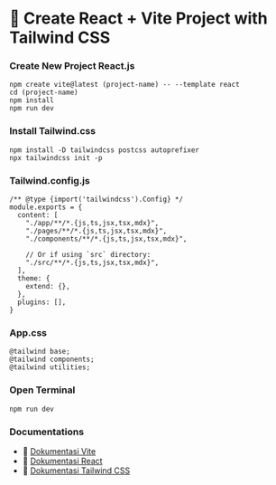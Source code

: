 # 🌟 Create React + Vite Project with Tailwind CSS

### Create New Project React.js
```
npm create vite@latest (project-name) -- --template react
cd (project-name)
npm install
npm run dev
```

### Install Tailwind.css
```
npm install -D tailwindcss postcss autoprefixer
npx tailwindcss init -p
```

### Tailwind.config.js
```
/** @type {import('tailwindcss').Config} */
module.exports = {
  content: [
    "./app/**/*.{js,ts,jsx,tsx,mdx}",
    "./pages/**/*.{js,ts,jsx,tsx,mdx}",
    "./components/**/*.{js,ts,jsx,tsx,mdx}",
 
    // Or if using `src` directory:
    "./src/**/*.{js,ts,jsx,tsx,mdx}",
  ],
  theme: {
    extend: {},
  },
  plugins: [],
}
```

### App.css
```
@tailwind base;
@tailwind components;
@tailwind utilities;
```

### Open Terminal
```
npm run dev
```

### Documentations
- 📖 [Dokumentasi Vite](https://vitejs.dev/guide/)
- 📖 [Dokumentasi React](https://reactjs.org/)
- 📖 [Dokumentasi Tailwind CSS](https://tailwindcss.com/docs)
